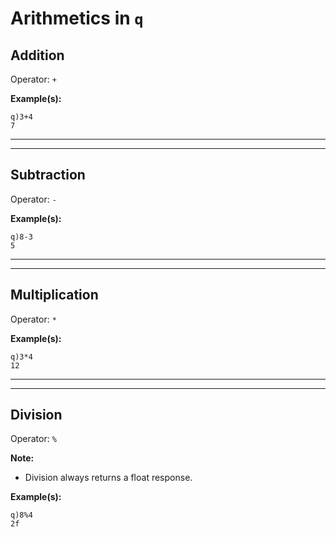 # Arithmetics in `q`


## Addition

Operator: `+`


**Example(s):**


~~~~
q)3+4
7
~~~~

-----------------------------------------------------------------------------------
-----------------------------------------------------------------------------------

## Subtraction

Operator: `-`

**Example(s):**

~~~~
q)8-3
5
~~~~


-----------------------------------------------------------------------------------
-----------------------------------------------------------------------------------

## Multiplication


Operator: `*`

**Example(s):**

~~~~
q)3*4
12
~~~~


-----------------------------------------------------------------------------------
-----------------------------------------------------------------------------------


## Division


Operator: `%`


**Note:**
- Division always returns a float response.


**Example(s):**

~~~~
q)8%4
2f
~~~~

